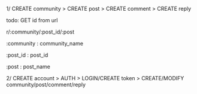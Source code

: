 1/ CREATE community > CREATE post > CREATE comment > CREATE reply

todo: GET id from url

r/:community/:post_id/:post

:community  : community_name

:post_id    : post_id

:post       : post_name


2/ CREATE account > AUTH > LOGIN/CREATE token > CREATE/MODIFY community/post/comment/reply

